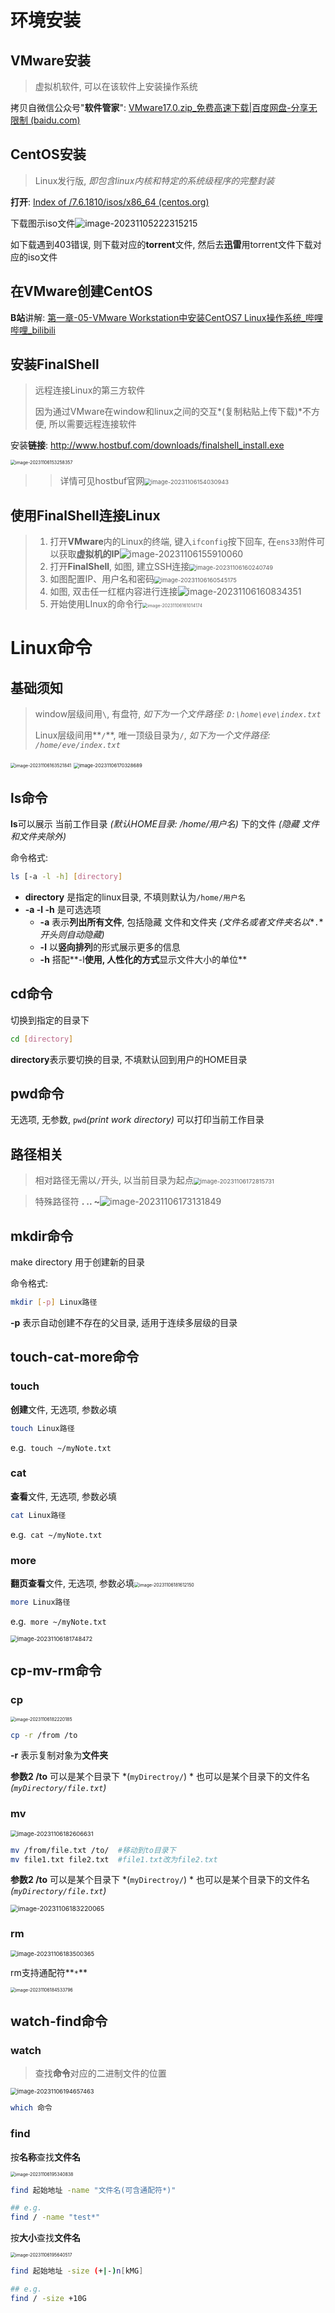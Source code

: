 # 环境安装



## VMware安装

> 虚拟机软件, 可以在该软件上安装操作系统

拷贝自微信公众号"**软件管家**":  [VMware17.0.zip_免费高速下载|百度网盘-分享无限制 (baidu.com)](https://pan.baidu.com/s/1PMCdcgQ3iVReVLJxrG6fEw?pwd=7777)



## CentOS安装

> Linux发行版, *即包含linux内核和特定的系统级程序的完整封装*

**打开**:  [Index of /7.6.1810/isos/x86_64 (centos.org)](https://vault.centos.org/7.6.1810/isos/x86_64/)

下载图示iso文件![image-20231105222315215](./image-20231105222315215.png)

如下载遇到403错误, 则下载对应的**torrent**文件, 然后去**迅雷**用torrent文件下载对应的iso文件



## 在VMware创建CentOS

**B站**讲解:  [第一章-05-VMware Workstation中安装CentOS7 Linux操作系统_哔哩哔哩_bilibili](https://www.bilibili.com/video/BV1n84y1i7td?p=6)



## 安装FinalShell

> 远程连接Linux的第三方软件
>
> 因为通过VMware在window和linux之间的交互*(复制粘贴上传下载)*不方便, 所以需要远程连接软件

安装**链接**:  http://www.hostbuf.com/downloads/finalshell_install.exe

<img src="./image-20231106153258357.png" alt="image-20231106153258357" style="zoom:50%;" />

> > 详情可见hostbuf官网<img src="./image-20231106154030943.png" alt="image-20231106154030943" style="zoom: 67%;" />



## 使用FinalShell连接Linux

> 1. 打开**VMware**内的Linux的终端, 键入`ifconfig`按下回车, 在`ens33`附件可以获取**虚拟机的IP**![image-20231106155910060](./image-20231106155910060.png)
> 1. 打开**FinalShell**, 如图, 建立SSH连接<img src="./image-20231106160240749.png" alt="image-20231106160240749" style="zoom:67%;" />
> 1. 如图配置IP、用户名和密码<img src="./image-20231106160545175.png" alt="image-20231106160545175" style="zoom:67%;" />
> 1. 如图, 双击任一红框内容进行连接![image-20231106160834351](./image-20231106160834351.png)
> 1. 开始使用LInux的命令行<img src="./image-20231106161014174.png" alt="image-20231106161014174" style="zoom:50%;" />



# Linux命令

## 基础须知

> window层级间用`\`, 有盘符, *如下为一个文件路径: `D:\home\eve\index.txt`*
>
> Linux层级间用**`/`**, 唯一顶级目录为`/`, *如下为一个文件路径: `/home/eve/index.txt`*

<img src="./image-20231106163521841.png" alt="image-20231106163521841" style="zoom:50%;" />

<img src="./image-20231106170328689.png" alt="image-20231106170328689" style="zoom:55%;" />



## ls命令

**ls**可以展示 当前工作目录 *(默认HOME目录: /home/用户名)* 下的文件 *(隐藏 文件和文件夹除外)*

命令格式:

```bash
ls [-a -l -h] [directory]
```

+ **directory** 是指定的linux目录, 不填则默认为`/home/用户名`
+ **-a -l -h** 是可选选项
    + **-a** 表示**列出所有文件**, 包括隐藏 文件和文件夹 *(文件名或者文件夹名以**`.`**开头则自动隐藏)*
    + **-l**  以**竖向排列**的形式展示更多的信息
    + **-h**  搭配**-l**使用, 人性化的方式**显示文件大小的单位**



## cd命令

切换到指定的目录下

```bash
cd [directory]
```

**directory**表示要切换的目录, 不填默认回到用户的HOME目录



## pwd命令

无选项, 无参数, `pwd`*(print work directory)* 可以打印当前工作目录



## 路径相关

> 相对路径无需以`/`开头, 以当前目录为起点<img src="./image-20231106172815731.png" alt="image-20231106172815731" style="zoom:67%;" />

> 特殊路径符  **.    ..    ~**![image-20231106173131849](./image-20231106173131849.png)



## mkdir命令

make directory 用于创建新的目录

命令格式:

```bash
mkdir [-p] Linux路径
```

**-p** 表示自动创建不存在的父目录, 适用于连续多层级的目录



## touch-cat-more命令

### touch

**创建**文件, 无选项, 参数必填

```bash
touch Linux路径
```

e.g.` touch ~/myNote.txt`



### cat

**查看**文件, 无选项, 参数必填

```bash
cat Linux路径
```

e.g.` cat ~/myNote.txt`



### more

**翻页查看**文件, 无选项, 参数必填<img src="./image-20231106181612150.png" alt="image-20231106181612150" style="zoom:50%;" />

```bash
more Linux路径
```

e.g.` more ~/myNote.txt`

<img src="./image-20231106181748472.png" alt="image-20231106181748472" style="zoom:67%;" />



## cp-mv-rm命令

### cp

<img src="./image-20231106182220185.png" alt="image-20231106182220185" style="zoom:50%;" />

```bash
cp -r /from /to
```

**-r** 表示复制对象为**文件夹**

**参数2 /to**  可以是某个目录下 *(`myDirectroy/`) * 也可以是某个目录下的文件名 *(`myDirectory/file.txt`)*



### mv

<img src="./image-20231106182606631.png" alt="image-20231106182606631" style="zoom:67%;" />

```bash
mv /from/file.txt /to/  #移动到to目录下
mv file1.txt file2.txt  #file1.txt改为file2.txt
```

**参数2 /to**  可以是某个目录下 *(`myDirectroy/`) * 也可以是某个目录下的文件名 *(`myDirectory/file.txt`)*

<img src="./image-20231106183220065.png" alt="image-20231106183220065" style="zoom:75%;" />



### rm

<img src="./image-20231106183500365.png" alt="image-20231106183500365" style="zoom:67%;" />

rm支持通配符**`*`**

<img src="./image-20231106184533796.png" alt="image-20231106184533796" style="zoom:50%;" />



## watch-find命令

### watch

> 查找**命令**对应的二进制文件的位置

<img src="./image-20231106194657463.png" alt="image-20231106194657463" style="zoom:67%;" />

```bash
which 命令
```



### find

按**名称**查找**文件名**

<img src="./image-20231106195340838.png" alt="image-20231106195340838" style="zoom: 50%;" />

```bash
find 起始地址 -name "文件名(可含通配符*)"

## e.g.
find / -name "test*"
```



按**大小**查找**文件名**

<img src="./image-20231106195640517.png" alt="image-20231106195640517" style="zoom: 50%;" />

```bash
find 起始地址 -size (+|-)n[kMG]

## e.g.
find / -size +10G
```

